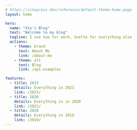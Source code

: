 ```yaml
---
# https://vitepress.dev/reference/default-theme-home-page
layout: home

hero:
  name: "Xin's Blog"
  text: "Welcome to my blog"
  tagline: I use Vue for work, Svelte for everything else 
  actions:
    - theme: brand
      text: About Me
      link: /about-me
    - theme: alt
      text: Blog
      link: /api-examples

features:
  - title: 2023
    details: Everything in 2023
    link: /2023/
  - title: 2020
    details: Everything in in 2020
    link: /2022/
  - title: 2019
    details: Everything in 2019
    link: /2019/
---
```


